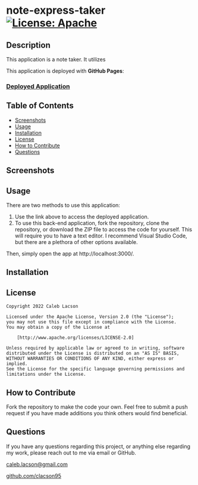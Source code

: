 # note-express-taker [![License: Apache](https://img.shields.io/badge/License-Apache_2.0-blue.svg)](https://opensource.org/licenses/Apache-2.0)

## Description
This application is a note taker. It utilizes

This application is deployed with **GitHub Pages**:
### [Deployed Application]()

## Table of Contents
* [Screenshots](#screenshots)
* [Usage](#usage)
* [Installation](#installation)
* [License](#license)
* [How to Contribute](#how-to-contribute)
* [Questions](#questions)

## Screenshots


## Usage

There are two methods to use this application:

1. Use the link above to access the deployed application.
2. To use this back-end application, fork the repository, clone the repository, or download the ZIP file to access the code for yourself. This will require you to have a text editor. I recommend Visual Studio Code, but there are a plethora of other options available.

Then, simply open the app at http://localhost:3000/.

## Installation


## License

    Copyright 2022 Caleb Lacson

    Licensed under the Apache License, Version 2.0 (the "License");
    you may not use this file except in compliance with the License.
    You may obtain a copy of the License at

        [http://www.apache.org/licenses/LICENSE-2.0]

    Unless required by applicable law or agreed to in writing, software
    distributed under the License is distributed on an "AS IS" BASIS,
    WITHOUT WARRANTIES OR CONDITIONS OF ANY KIND, either express or implied.
    See the License for the specific language governing permissions and
    limitations under the License.

## How to Contribute
Fork the repository to make the code your own. Feel free to submit a push request if you have made additions you think others would find beneficial.

## Questions
If you have any questions regarding this project, or anything else regarding my work, please reach out to me via email or GitHub.

[caleb.lacson@gmail.com](caleb.lacson@gmail.com)
  
[github.com/clacson95](github.com/clacson95)
